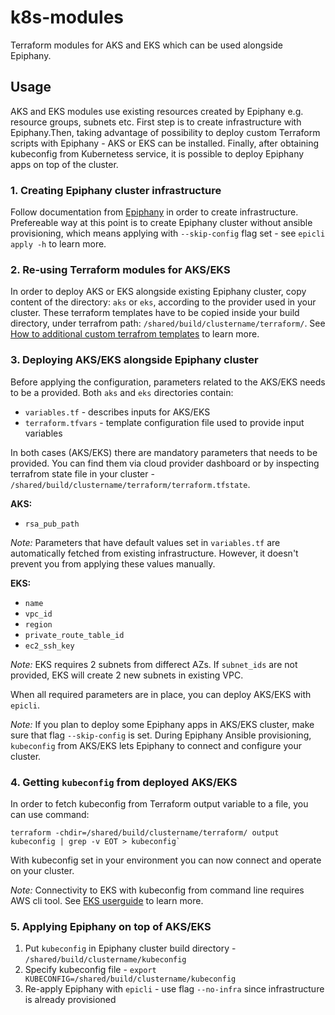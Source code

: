 # k8s-modules

Terraform modules for AKS and EKS which can be used alongside Epiphany.

## Usage

AKS and EKS modules use existing resources created by Epiphany e.g. resource groups, subnets etc. First step is to create infrastructure with Epiphany.Then, taking advantage of possibility to deploy custom Terraform scripts with Epiphany - AKS or EKS can be installed. Finally, after obtaining kubeconfig from Kubernetess service, it is possible to deploy Epiphany apps on top of the cluster.

### 1. Creating Epiphany cluster infrastructure

Follow documentation from [Epiphany](https://github.com/epiphany-platform/epiphany) in order to create infrastructure.
Prefereable way at this point is to create Epiphany cluster without ansible provisioning, which means applying with `--skip-config` flag set - see `epicli apply -h` to learn more.

### 2. Re-using Terraform modules for AKS/EKS

In order to deploy AKS or EKS alongside existing Epiphany cluster, copy content of the directory: `aks` or `eks`, according to the provider used in your cluster. These terraform templates have to be copied inside your build directory, under terrafrom path: `/shared/build/clustername/terraform/`.
See [How to additional custom terrafrom templates](https://github.com/epiphany-platform/epiphany/blob/develop/docs/home/howto/CLUSTER.md#how-to-additional-custom-terraform-templates) to learn more.

### 3. Deploying AKS/EKS alongside Epiphany cluster

Before applying the configuration, parameters related to the AKS/EKS needs to be a provided.
Both `aks` and `eks` directories contain:

- `variables.tf` - describes inputs for AKS/EKS
- `terraform.tfvars` - template configuration file used to provide input variables

In both cases (AKS/EKS) there are mandatory parameters that needs to be provided. You can find them via cloud provider dashboard or by inspecting terrafrom state file in your cluster - `/shared/build/clustername/terraform/terraform.tfstate`.

**AKS:**

- `rsa_pub_path`

*Note:* Parameters that have default values set in `variables.tf` are automatically fetched from existing infrastructure. However, it doesn't prevent you from applying these values manually.

**EKS:**

- `name`
- `vpc_id`
- `region`
- `private_route_table_id`
- `ec2_ssh_key`

*Note:* EKS requires 2 subnets from differect AZs. If `subnet_ids` are not provided, EKS will create 2 new subnets in existing VPC.

When all required parameters are in place, you can deploy AKS/EKS with `epicli`.

*Note:* If you plan to deploy some Epiphany apps in AKS/EKS cluster, make sure that flag `--skip-config` is set. During Epiphany Ansible provisioning, `kubeconfig` from AKS/EKS lets Epiphany to connect and configure your cluster.

### 4. Getting `kubeconfig` from deployed AKS/EKS

In order to fetch kubeconfig from Terraform output variable to a file, you can use command:

```shell
terraform -chdir=/shared/build/clustername/terraform/ output kubeconfig | grep -v EOT > kubeconfig`
```

With kubeconfig set in your environment you can now connect and operate on your cluster.

*Note:* Connectivity to EKS with kubeconfig from command line requires AWS cli tool. See [EKS userguide](https://docs.aws.amazon.com/eks/latest/userguide/create-kubeconfig.html) to learn more.

### 5. Applying Epiphany on top of AKS/EKS

1. Put `kubeconfig` in Epiphany cluster build directory - `/shared/build/clustername/kubeconfig`
2. Specify kubeconfig file - `export KUBECONFIG=/shared/build/clustername/kubeconfig`
3. Re-apply Epiphany with `epicli` - use flag `--no-infra` since infrastructure is already provisioned
